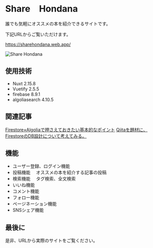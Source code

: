# Share　Hondana

誰でも気軽にオススメの本を紹介できるサイトです。

下記URLからご覧いただけます。
<p><a href="https://sharehondana.web.app/" target="_blank">https://sharehondana.web.app/</a></p>

![Share Hondana](https://user-images.githubusercontent.com/85671197/134126292-4bcfe9c7-45d8-4e5c-805c-27489848e8f9.png)

## 使用技術
- Nuxt 2.15.8
- Vuetify 2.5.5
- firebase 8.9.1
- algoliasearch 4.10.5

## 関連記事
[Firestore×Algoliaで押さえておきたい基本的なポイント](https://qiita.com/kondo97/items/7e65d6f75358598ec237)
[Qiitaを題材に、FirestoreのDB設計について考えてみる。](https://qiita.com/kondo97/items/b97b02c69b6761f70dd1)

## 機能
- ユーザー登録、ログイン機能
- 投稿機能
　オススメの本を紹介する記事の投稿
- 検索機能
　タグ検索、全文検索
- いいね機能
- コメント機能
- フォロー機能
- ページネーション機能
- SNSシェア機能

## 最後に
是非、URLから実際のサイトをご覧ください。
